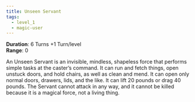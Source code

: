 ```yaml
---
title: Unseen Servant
tags:
  - level_1
  - magic-user
---
```

**Duration**: 6 Turns +1 Turn/level  
**Range**: 0  

An Unseen Servant is an invisible, mindless, shapeless force that performs simple tasks at the caster’s command. It can run and fetch things, open unstuck doors, and hold chairs, as well as clean and mend. It can open only normal doors, drawers, lids, and the like. It can lift 20 pounds or drag 40 pounds. The Servant cannot attack in any way, and it cannot be killed because it is a magical force, not a living thing.
